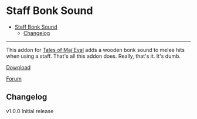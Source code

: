 # Staff Bonk Sound

- [Staff Bonk Sound](#staff-bonk-sound)
  - [Changelog](#changelog)

---

This addon for [Tales of Maj'Eyal](https://te4.org/) adds a wooden bonk sound to melee hits when using a staff. That's all this addon does. Really, that's it. It's dumb.

[Download](https://te4.org/games/addons/tome/staffbonksound)

[Forum](n/a)

## Changelog

v1.0.0
Initial release
